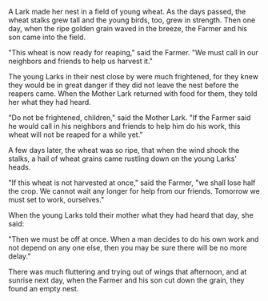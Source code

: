 A Lark made her nest in a field of young wheat. As the days
passed, the wheat stalks grew tall and the young birds, too, grew
in strength. Then one day, when the ripe golden grain waved in
the breeze, the Farmer and his son came into the field.

"This wheat is now ready for reaping," said the Farmer. "We must
call in our neighbors and friends to help us harvest it."

The young Larks in their nest close by were much frightened, for
they knew they would be in great danger if they did not leave the
nest before the reapers came. When the Mother Lark returned with
food for them, they told her what they had heard.

"Do not be frightened, children," said the Mother Lark. "If the
Farmer said he would call in his neighbors and friends to help
him do his work, this wheat will not be reaped for a while yet."

A few days later, the wheat was so ripe, that when the wind shook
the stalks, a hail of wheat grains came rustling down on the
young Larks' heads.

"If this wheat is not harvested at once," said the Farmer, "we
shall lose half the crop. We cannot wait any longer for help from
our friends. Tomorrow we must set to work, ourselves."

When the young Larks told their mother what they had heard that
day, she said:

"Then we must be off at once. When a man decides to do his own
work and not depend on any one else, then you may be sure there
will be no more delay."

There was much fluttering and trying out of wings that afternoon,
and at sunrise next day, when the Farmer and his son cut down the
grain, they found an empty nest.
